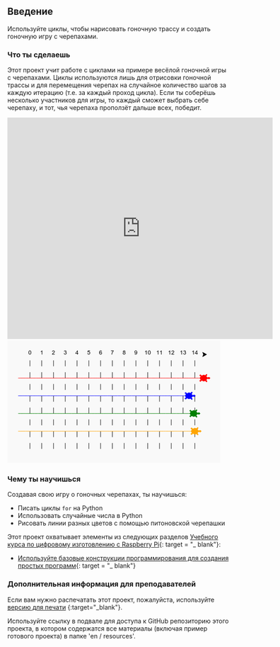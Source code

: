 ## Введение

Используйте циклы, чтобы нарисовать гоночную трассу и создать гоночную игру с черепахами.

### Что ты сделаешь

Этот проект учит работе с циклами на примере весёлой гоночной игры с черепахами. Циклы используются лишь для отрисовки гоночной трассы и для перемещения черепах на случайное количество шагов за каждую итерацию (т.е. за каждый проход цикла). Если ты соберёшь несколько участников для игры, то каждый сможет выбрать себе черепаху, и тот, чья черепаха проползёт дальше всех, победит.

<div class="trinket">
  <iframe src="https://trinket.io/embed/python/9339862606?outputOnly=true&start=result" width="600" height="500" frameborder="0" marginwidth="0" marginheight="0" allowfullscreen>
  </iframe>
  <img src="images/race-finished.png">
</div>

### Чему ты научишься

Создавая свою игру о гоночных черепахах, ты научишься:

+ Писать циклы `for` на Python
+ Использовать случайные числа в Python
+ Рисовать линии разных цветов с помощью питоновской черепашки

Этот проект охватывает элементы из следующих разделов [Учебного курса по цифровому изготовлению с Raspberry Pi](http://rpf.io/curriculum){: target = "_ blank"}:

+ [Используйте базовые конструкции программирования для создания простых программ](https://www.raspberrypi.org/curriculum/programming/creator/){: target = "_ blank"}

### Дополнительная информация для преподавателей

Если вам нужно распечатать этот проект, пожалуйста, используйте [ версию для печати](https://projects.raspberrypi.org/en/projects/turtle-race/print) {:target="_blank"}.

Используйте ссылку в подвале для доступа к GitHub репозиторию этого проекта, в котором содержатся все материалы (включая пример готового проекта) в папке 'en / resources'.
